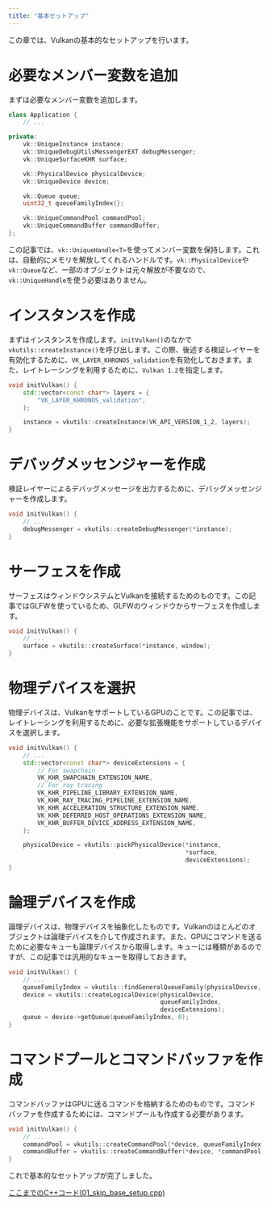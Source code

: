 ```yaml
---
title: "基本セットアップ"
---
```


この章では、Vulkanの基本的なセットアップを行います。

# 必要なメンバー変数を追加

まずは必要なメンバー変数を追加します。

```cpp
class Application {
    // ...

private:
    vk::UniqueInstance instance;
    vk::UniqueDebugUtilsMessengerEXT debugMessenger;
    vk::UniqueSurfaceKHR surface;

    vk::PhysicalDevice physicalDevice;
    vk::UniqueDevice device;

    vk::Queue queue;
    uint32_t queueFamilyIndex{};

    vk::UniqueCommandPool commandPool;
    vk::UniqueCommandBuffer commandBuffer;
};
```

この記事では、`vk::UniqueHandle<T>`を使ってメンバー変数を保持します。これは、自動的にメモリを解放してくれるハンドルです。`vk::PhysicalDevice`や`vk::Queue`など、一部のオブジェクトは元々解放が不要なので、`vk::UniqueHandle`を使う必要はありません。

# インスタンスを作成

まずはインスタンスを作成します。`initVulkan()`のなかで`vkutils::createInstance()`を呼び出します。この際、後述する検証レイヤーを有効化するために、`VK_LAYER_KHRONOS_validation`を有効化しておきます。また、レイトレーシングを利用するために、`Vulkan 1.2`を指定します。

```cpp
void initVulkan() {
    std::vector<const char*> layers = {
        "VK_LAYER_KHRONOS_validation",
    };

    instance = vkutils::createInstance(VK_API_VERSION_1_2, layers);
}
```

# デバッグメッセンジャーを作成

検証レイヤーによるデバッグメッセージを出力するために、デバッグメッセンジャーを作成します。

```cpp
void initVulkan() {
    // ...
    debugMessenger = vkutils::createDebugMessenger(*instance);
}
```

# サーフェスを作成

サーフェスはウィンドウシステムとVulkanを接続するためのものです。この記事ではGLFWを使っているため、GLFWのウィンドウからサーフェスを作成します。

```cpp
void initVulkan() {
    // ...
    surface = vkutils::createSurface(*instance, window);
}
```

# 物理デバイスを選択

物理デバイスは、VulkanをサポートしているGPUのことです。この記事では、レイトレーシングを利用するために、必要な拡張機能をサポートしているデバイスを選択します。

```cpp
void initVulkan() {
    // ...
    std::vector<const char*> deviceExtensions = {
        // For swapchain
        VK_KHR_SWAPCHAIN_EXTENSION_NAME,
        // For ray tracing
        VK_KHR_PIPELINE_LIBRARY_EXTENSION_NAME,
        VK_KHR_RAY_TRACING_PIPELINE_EXTENSION_NAME,
        VK_KHR_ACCELERATION_STRUCTURE_EXTENSION_NAME,
        VK_KHR_DEFERRED_HOST_OPERATIONS_EXTENSION_NAME,
        VK_KHR_BUFFER_DEVICE_ADDRESS_EXTENSION_NAME,
    };

    physicalDevice = vkutils::pickPhysicalDevice(*instance, 
                                                 *surface, 
                                                 deviceExtensions);
}
```

# 論理デバイスを作成

論理デバイスは、物理デバイスを抽象化したものです。Vulkanのほとんどのオブジェクトは論理デバイスを介して作成されます。また、GPUにコマンドを送るために必要なキューも論理デバイスから取得します。キューには種類があるのですが、この記事では汎用的なキューを取得しておきます。

```cpp
void initVulkan() {
    // ...
    queueFamilyIndex = vkutils::findGeneralQueueFamily(physicalDevice, *surface);
    device = vkutils::createLogicalDevice(physicalDevice,
                                          queueFamilyIndex,
                                          deviceExtensions);
    queue = device->getQueue(queueFamilyIndex, 0);
}
```

# コマンドプールとコマンドバッファを作成

コマンドバッファはGPUに送るコマンドを格納するためのものです。コマンドバッファを作成するためには、コマンドプールも作成する必要があります。

```cpp
void initVulkan() {
    // ...
    commandPool = vkutils::createCommandPool(*device, queueFamilyIndex);
    commandBuffer = vkutils::createCommandBuffer(*device, *commandPool);
}
```

これで基本的なセットアップが完了しました。

[ここまでのC++コード(01_skip_base_setup.cpp)](https://github.com/nishidate-yuki/vulkan_raytracing_from_scratch/blob/master/code/01_skip_base_setup.cpp)

